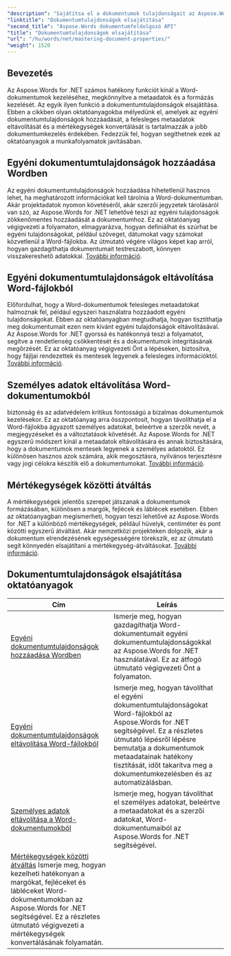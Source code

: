 ```yaml
---
"description": "Sajátítsa el a dokumentumok tulajdonságait az Aspose.Words for .NET segítségével. Tanulja meg, hogyan adhat hozzá, távolíthat el és konvertálhat mértékegységeket Word-dokumentumokban ezekkel a könnyen követhető oktatóanyagokkal."
"linktitle": "Dokumentumtulajdonságok elsajátítása"
"second_title": "Aspose.Words dokumentumfeldolgozó API"
"title": "Dokumentumtulajdonságok elsajátítása"
"url": "/hu/words/net/mastering-document-properties/"
"weight": 1520
---
```


## Bevezetés  

Az Aspose.Words for .NET számos hatékony funkciót kínál a Word-dokumentumok kezeléséhez, megkönnyítve a metaadatok és a formázás kezelését. Az egyik ilyen funkció a dokumentumtulajdonságok elsajátítása. Ebben a cikkben olyan oktatóanyagokba mélyedünk el, amelyek az egyéni dokumentumtulajdonságok hozzáadását, a felesleges metaadatok eltávolítását és a mértékegységek konvertálását is tartalmazzák a jobb dokumentumkezelés érdekében. Fedezzük fel, hogyan segíthetnek ezek az oktatóanyagok a munkafolyamatok javításában.

## Egyéni dokumentumtulajdonságok hozzáadása Wordben  

Az egyéni dokumentumtulajdonságok hozzáadása hihetetlenül hasznos lehet, ha meghatározott információkat kell tárolnia a Word-dokumentumban. Akár projektadatok nyomon követéséről, akár szerzői jegyzetek tárolásáról van szó, az Aspose.Words for .NET lehetővé teszi az egyéni tulajdonságok zökkenőmentes hozzáadását a dokumentumhoz. Ez az oktatóanyag végigvezeti a folyamaton, elmagyarázva, hogyan definiálhat és szúrhat be egyéni tulajdonságokat, például szöveget, dátumokat vagy számokat közvetlenül a Word-fájlokba. Az útmutató végére világos képet kap arról, hogyan gazdagíthatja dokumentumait testreszabott, könnyen visszakereshető adatokkal. [További információ](./adding-custom-document-properties-in-word/).

## Egyéni dokumentumtulajdonságok eltávolítása Word-fájlokból  

Előfordulhat, hogy a Word-dokumentumok felesleges metaadatokat halmoznak fel, például egyszeri használatra hozzáadott egyéni tulajdonságokat. Ebben az oktatóanyagban megtudhatja, hogyan tisztíthatja meg dokumentumait ezen nem kívánt egyéni tulajdonságok eltávolításával. Az Aspose.Words for .NET gyorssá és hatékonnyá teszi a folyamatot, segítve a rendetlenség csökkentését és a dokumentumok integritásának megőrzését. Ez az oktatóanyag végigvezeti Önt a lépéseken, biztosítva, hogy fájljai rendezettek és mentesek legyenek a felesleges információktól. [További információ](./remove-custom-document-properties-in-word-files/).

## Személyes adatok eltávolítása Word-dokumentumokból  

biztonság és az adatvédelem kritikus fontosságú a bizalmas dokumentumok kezelésekor. Ez az oktatóanyag arra összpontosít, hogyan távolíthatja el a Word-fájlokba ágyazott személyes adatokat, beleértve a szerzők nevét, a megjegyzéseket és a változtatások követését. Az Aspose.Words for .NET egyszerű módszert kínál a metaadatok eltávolítására és annak biztosítására, hogy a dokumentumok mentesek legyenek a személyes adatoktól. Ez különösen hasznos azok számára, akik megosztásra, nyilvános terjesztésre vagy jogi célokra készítik elő a dokumentumokat. [További információ](./remove-personal-information-word-document/).

## Mértékegységek közötti átváltás  

A mértékegységek jelentős szerepet játszanak a dokumentumok formázásában, különösen a margók, fejlécek és láblécek esetében. Ebben az oktatóanyagban megismerheti, hogyan teszi lehetővé az Aspose.Words for .NET a különböző mértékegységek, például hüvelyk, centiméter és pont közötti egyszerű átváltást. Akár nemzetközi projekteken dolgozik, akár a dokumentum elrendezésének egységességére törekszik, ez az útmutató segít könnyedén elsajátítani a mértékegység-átváltásokat. [További információ](./converting-between-measurement-units/).

 ## Dokumentumtulajdonságok elsajátítása oktatóanyagok
| Cím | Leírás |
| --- | --- |
| [Egyéni dokumentumtulajdonságok hozzáadása Wordben](./adding-custom-document-properties-in-word/) | Ismerje meg, hogyan gazdagíthatja Word-dokumentumait egyéni dokumentumtulajdonságokkal az Aspose.Words for .NET használatával. Ez az átfogó útmutató végigvezeti Önt a folyamaton. |
| [Egyéni dokumentumtulajdonságok eltávolítása Word-fájlokból](./remove-custom-document-properties-in-word-files/) | Ismerje meg, hogyan távolíthat el egyéni dokumentumtulajdonságokat Word-fájlokból az Aspose.Words for .NET segítségével. Ez a részletes útmutató lépésről lépésre bemutatja a dokumentumok metaadatainak hatékony tisztítását, időt takarítva meg a dokumentumkezelésben és az automatizálásban. |
| [Személyes adatok eltávolítása a Word-dokumentumokból](./remove-personal-information-word-document/) | Ismerje meg, hogyan távolíthat el személyes adatokat, beleértve a metaadatokat és a szerzői adatokat, Word-dokumentumaiból az Aspose.Words for .NET segítségével. |
| [Mértékegységek közötti átváltás](./converting-between-measurement-units/) Ismerje meg, hogyan kezelheti hatékonyan a margókat, fejléceket és lábléceket Word-dokumentumokban az Aspose.Words for .NET segítségével. Ez a részletes útmutató végigvezeti a mértékegységek konvertálásának folyamatán. |